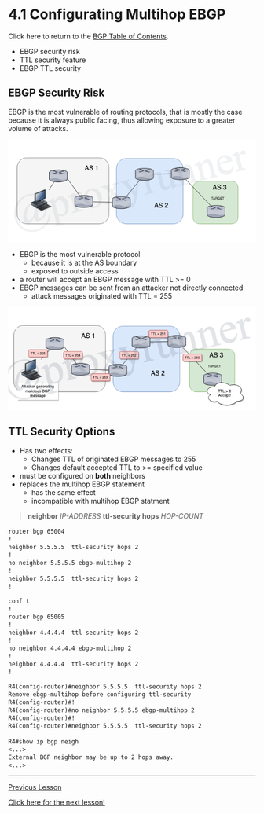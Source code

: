 # 4.1 Configurating Multihop EBGP

Click here to return to the [BGP Table of Contents](../README.md).

* EBGP security risk
* TTL security feature
* EBGP TTL security

## EBGP Security Risk

EBGP is the most vulnerable of routing protocols, that is mostly the case because it is always public facing, thus allowing exposure to a greater volume of attacks.

![EBGP Security Diagram](../../../img/ebgp-security.png)

* EBGP is the most vulnerable protocol
    + because it is at the AS boundary
    + exposed to outside access
* a router will accept an EBGP message with TTL >= 0
* EBGP messages can be sent from an attacker not directly connected
    + attack messages originated with TTL = 255

![EBGP Security Diagram](../../../img/ebgp-security1.png)

## TTL Security Options

* Has two effects:
    + Changes TTL of originated EBGP messages to 255
    + Changes default accepted TTL to >= specified value
* must be configured on __both__ neighbors
* replaces the multihop EBGP statement
    + has the same effect
    + incompatible with multihop EBGP statment

> __neighbor__ _IP-ADDRESS_ __ttl-security hops__ _HOP-COUNT_

```R4
router bgp 65004
!
neighbor 5.5.5.5  ttl-security hops 2
!
no neighbor 5.5.5.5 ebgp-multihop 2
!
neighbor 5.5.5.5  ttl-security hops 2
!
```

```R5
conf t
!
router bgp 65005
!
neighbor 4.4.4.4  ttl-security hops 2
!
no neighbor 4.4.4.4 ebgp-multihop 2
!
neighbor 4.4.4.4  ttl-security hops 2
!
```

```OUTPUT FROM CONFLICTING CONFIG
R4(config-router)#neighbor 5.5.5.5  ttl-security hops 2
Remove ebgp-multihop before configuring ttl-security
R4(config-router)#!
R4(config-router)#no neighbor 5.5.5.5 ebgp-multihop 2
R4(config-router)#!
R4(config-router)#neighbor 5.5.5.5  ttl-security hops 2

R4#show ip bgp neigh
<...>
External BGP neighbor may be up to 2 hops away.
<...>
```

---

[Previous Lesson](./4.1.md)

[Click here for the next lesson!](./5.1.md)
